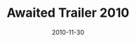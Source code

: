 ---
layout: media
category: media
title: "Awaited Trailer 2010"
date: 2010-11-30
description: "Awaited&#58; A Christmas Show 2010"
tag: 
 - awaited
 - christmas
yt-video-id: "yRDxNOivywI"
video: "http://s3.amazonaws.com/crossroads-media/other-media/video/awaited2010trailer.mp4"
video-poster: "http://s3.amazonaws.com/crossroads-media/images/awaited2010trailer_still.jpg"
---